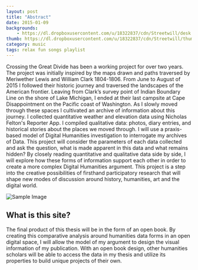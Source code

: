 ```yaml
---
layout: post
title: "Abstract"
date: 2015-01-09
backgrounds:
    - https://dl.dropboxusercontent.com/u/18322837/cdn/Streetwill/desk.jpeg
thumb: https://dl.dropboxusercontent.com/u/18322837/cdn/Streetwill/thumbs/drum-rudiment.jpeg
category: music
tags: relax fun songs playlist
---
```


Crossing the Great Divide has been a working project for over two years. The project was initially inspired by the maps drawn and paths traversed by Meriwether Lewis and William Clark 1804-1806. From June to August of 2015 I followed their historic journey and traversed the landscapes of the American frontier. Leaving from Clark’s survey point of Indian Boundary Line on the shore of Lake Michigan, I ended at their last campsite at Cape Disappointment on the Pacific coast of Washington. As I slowly moved through these spaces I cultivated an archive of information about this journey. I collected quantitative weather and elevation data using Nicholas Felton's Reporter App. I compiled qualitative data: photos, diary entries, and historical stories about the places we moved through. 
I will use a praxis-based model of Digital Humanities investigation to interrogate my archives of Data. This project will consider the parameters of each data collected and ask the question, what is made apparent in this data and what remains hidden? By closely reading quantitative and qualitative data side by side, I will explore how these forms of information support each other in order to create a more complex Digital Humanities argument. 
This project is a step into the creative possibilities of firsthand participatory research that will shape new modes of discussion around history, humanities, art and the digital world.
    
![Sample Image](http://wfiles.brothersoft.com/m/m_s/majestic-mountain-range_6807-480x360.jpg)

## What is this site?
The final product of this thesis will be in the form of an open book. By creating this comparative analysis around humanities data forms in an open digital space, I will allow the model of my argument to design the visual information of my publication. With an open book design, other humanities scholars will be able to access the data in my thesis and utilize its properties to build unique projects of their own.